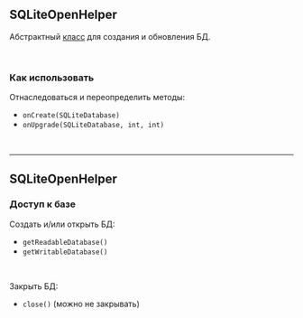 ## SQLiteOpenHelper

Абстрактный [класс](https://developer.android.com/reference/android/database/sqlite/SQLiteOpenHelper.html) для создания и обновления БД.

<br>

### Как использовать
Отнаследоваться и переопределить методы:
* `onCreate(SQLiteDatabase)`
* `onUpgrade(SQLiteDatabase, int, int)`

<br>

------

## SQLiteOpenHelper

### Доступ к базе
Создать и/или открыть БД:
* `getReadableDatabase()`
* `getWritableDatabase()`

<br>

Закрыть БД:
* `close()`
(можно не закрывать)